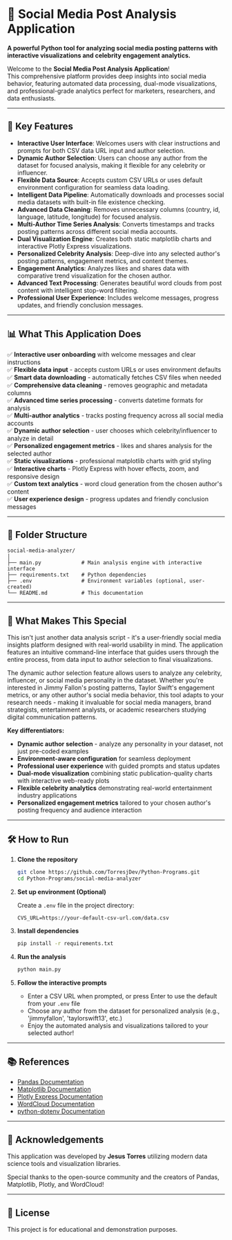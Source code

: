 # 📱 Social Media Post Analysis Application

**A powerful Python tool for analyzing social media posting patterns with interactive visualizations and celebrity engagement analytics.**

Welcome to the **Social Media Post Analysis Application**!  
This comprehensive platform provides deep insights into social media behavior, featuring automated data processing, dual-mode visualizations, and professional-grade analytics perfect for marketers, researchers, and data enthusiasts.

---

## 🚀 Key Features

- **Interactive User Interface**: Welcomes users with clear instructions and prompts for both CSV data URL input and author selection.
- **Dynamic Author Selection**: Users can choose any author from the dataset for focused analysis, making it flexible for any celebrity or influencer.
- **Flexible Data Source**: Accepts custom CSV URLs or uses default environment configuration for seamless data loading.
- **Intelligent Data Pipeline**: Automatically downloads and processes social media datasets with built-in file existence checking.
- **Advanced Data Cleaning**: Removes unnecessary columns (country, id, language, latitude, longitude) for focused analysis.
- **Multi-Author Time Series Analysis**: Converts timestamps and tracks posting patterns across different social media accounts.
- **Dual Visualization Engine**: Creates both static matplotlib charts and interactive Plotly Express visualizations.
- **Personalized Celebrity Analysis**: Deep-dive into any selected author's posting patterns, engagement metrics, and content themes.
- **Engagement Analytics**: Analyzes likes and shares data with comparative trend visualization for the chosen author.
- **Advanced Text Processing**: Generates beautiful word clouds from post content with intelligent stop-word filtering.
- **Professional User Experience**: Includes welcome messages, progress updates, and friendly conclusion messages.

---

## 📊 What This Application Does

✅ **Interactive user onboarding** with welcome messages and clear instructions  
✅ **Flexible data input** - accepts custom URLs or uses environment defaults  
✅ **Smart data downloading** - automatically fetches CSV files when needed  
✅ **Comprehensive data cleaning** - removes geographic and metadata columns  
✅ **Advanced time series processing** - converts datetime formats for analysis  
✅ **Multi-author analytics** - tracks posting frequency across all social media accounts  
✅ **Dynamic author selection** - user chooses which celebrity/influencer to analyze in detail  
✅ **Personalized engagement metrics** - likes and shares analysis for the selected author  
✅ **Static visualizations** - professional matplotlib charts with grid styling  
✅ **Interactive charts** - Plotly Express with hover effects, zoom, and responsive design  
✅ **Custom text analytics** - word cloud generation from the chosen author's content  
✅ **User experience design** - progress updates and friendly conclusion messages

---

## 📂 Folder Structure

```
social-media-analyzer/
│
├── main.py             # Main analysis engine with interactive interface
├── requirements.txt    # Python dependencies
├── .env                # Environment variables (optional, user-created)
└── README.md           # This documentation
```

---

## 🎯 What Makes This Special

This isn't just another data analysis script - it's a user-friendly social media insights platform designed with real-world usability in mind. The application features an intuitive command-line interface that guides users through the entire process, from data input to author selection to final visualizations.

The dynamic author selection feature allows users to analyze any celebrity, influencer, or social media personality in the dataset. Whether you're interested in Jimmy Fallon's posting patterns, Taylor Swift's engagement metrics, or any other author's social media behavior, this tool adapts to your research needs - making it invaluable for social media managers, brand strategists, entertainment analysts, or academic researchers studying digital communication patterns.

**Key differentiators:**

- **Dynamic author selection** - analyze any personality in your dataset, not just pre-coded examples
- **Environment-aware configuration** for seamless deployment
- **Professional user experience** with guided prompts and status updates
- **Dual-mode visualization** combining static publication-quality charts with interactive web-ready plots
- **Flexible celebrity analytics** demonstrating real-world entertainment industry applications
- **Personalized engagement metrics** tailored to your chosen author's posting frequency and audience interaction

---

## 🛠️ How to Run

1. **Clone the repository**

   ```bash
   git clone https://github.com/TorresjDev/Python-Programs.git
   cd Python-Programs/social-media-analyzer
   ```

2. **Set up environment (Optional)**

   Create a `.env` file in the project directory:

   ```env
   CVS_URL=https://your-default-csv-url.com/data.csv
   ```

3. **Install dependencies**

   ```bash
   pip install -r requirements.txt
   ```

4. **Run the analysis**

   ```bash
   python main.py
   ```

5. **Follow the interactive prompts**
   - Enter a CSV URL when prompted, or press Enter to use the default from your `.env` file
   - Choose any author from the dataset for personalized analysis (e.g., 'jimmyfallon', 'taylorswift13', etc.)
   - Enjoy the automated analysis and visualizations tailored to your selected author!

---

## 📚 References

- [Pandas Documentation](https://pandas.pydata.org/docs/)
- [Matplotlib Documentation](https://matplotlib.org/stable/contents.html)
- [Plotly Express Documentation](https://plotly.com/python/plotly-express/)
- [WordCloud Documentation](https://pypi.org/project/wordcloud/)
- [python-dotenv Documentation](https://pypi.org/project/python-dotenv/)

---

## 🙏 Acknowledgements

This application was developed by **Jesus Torres** utilizing modern data science tools and visualization libraries.

Special thanks to the open-source community and the creators of Pandas, Matplotlib, Plotly, and WordCloud!

---

## 📝 License

This project is for educational and demonstration purposes.
